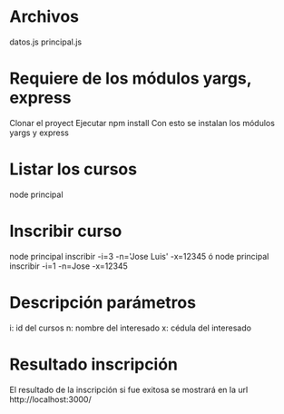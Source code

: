 # Archivos
datos.js
principal.js

# Requiere de los módulos yargs, express
Clonar el proyect
Ejecutar npm install
Con esto se instalan los módulos yargs y express

# Listar los cursos
node principal

# Inscribir curso
node principal inscribir -i=3 -n='Jose Luis' -x=12345
ó
node principal inscribir -i=1 -n=Jose -x=12345

# Descripción parámetros
i: id del cursos
n: nombre del interesado
x: cédula del interesado

# Resultado inscripción
El resultado de la inscripción si fue exitosa se mostrará en la url http://localhost:3000/